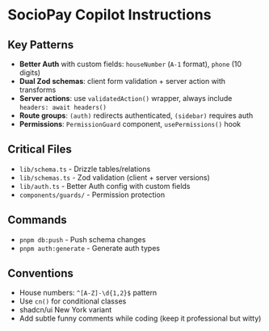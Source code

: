 # SocioPay Copilot Instructions

## Key Patterns

- **Better Auth** with custom fields: `houseNumber` (`A-1` format), `phone` (10 digits)
- **Dual Zod schemas**: client form validation + server action with transforms
- **Server actions**: use `validatedAction()` wrapper, always include `headers: await headers()`
- **Route groups**: `(auth)` redirects authenticated, `(sidebar)` requires auth
- **Permissions**: `PermissionGuard` component, `usePermissions()` hook

## Critical Files

- `lib/schema.ts` - Drizzle tables/relations
- `lib/schemas.ts` - Zod validation (client + server versions)
- `lib/auth.ts` - Better Auth config with custom fields
- `components/guards/` - Permission protection

## Commands

- `pnpm db:push` - Push schema changes
- `pnpm auth:generate` - Generate auth types

## Conventions

- House numbers: `^[A-Z]-\d{1,2}$` pattern
- Use `cn()` for conditional classes
- shadcn/ui New York variant
- Add subtle funny comments while coding (keep it professional but witty)
